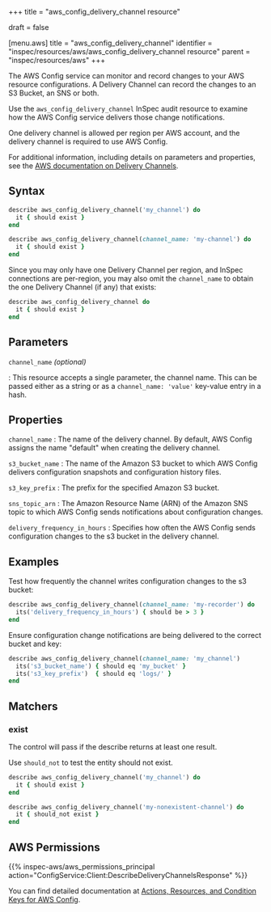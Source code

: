 +++
title = "aws_config_delivery_channel resource"

draft = false


[menu.aws]
title = "aws_config_delivery_channel"
identifier = "inspec/resources/aws/aws_config_delivery_channel resource"
parent = "inspec/resources/aws"
+++

The AWS Config service can monitor and record changes to your AWS resource configurations. A Delivery Channel can record the changes
to an S3 Bucket, an SNS or both.

Use the `aws_config_delivery_channel` InSpec audit resource to examine how the AWS Config service delivers those change notifications.

One delivery channel is allowed per region per AWS account, and the delivery channel is required to use AWS Config.

For additional information, including details on parameters and properties, see the [AWS documentation on Delivery Channels](https://docs.aws.amazon.com/config/latest/developerguide/manage-delivery-channel.html).

## Syntax

```ruby
describe aws_config_delivery_channel('my_channel') do
  it { should exist }
end
```

```ruby
describe aws_config_delivery_channel(channel_name: 'my-channel') do
  it { should exist }
end
```

Since you may only have one Delivery Channel per region, and InSpec connections are per-region, you may also omit the `channel_name` to obtain the one Delivery Channel (if any) that exists:

```ruby
describe aws_config_delivery_channel do
  it { should exist }
end
```

## Parameters

`channel_name` _(optional)_

: This resource accepts a single parameter, the channel name.
  This can be passed either as a string or as a `channel_name: 'value'` key-value entry in a hash.

## Properties

`channel_name`
: The name of the delivery channel. By default, AWS Config assigns the name "default" when creating the delivery channel.

`s3_bucket_name`
: The name of the Amazon S3 bucket to which AWS Config delivers configuration snapshots and configuration history files.

`s3_key_prefix`
: The prefix for the specified Amazon S3 bucket.

`sns_topic_arn`
: The Amazon Resource Name (ARN) of the Amazon SNS topic to which AWS Config sends notifications about configuration changes.

`delivery_frequency_in_hours`
: Specifies how often the AWS Config sends configuration changes to the s3 bucket in the delivery channel.

## Examples

Test how frequently the channel writes configuration changes to the s3 bucket:

```ruby
describe aws_config_delivery_channel(channel_name: 'my-recorder') do
  its('delivery_frequency_in_hours') { should be > 3 }
end
```

Ensure configuration change notifications are being delivered to the correct bucket and key:

```ruby
describe aws_config_delivery_channel(channel_name: 'my_channel')
  its('s3_bucket_name') { should eq 'my_bucket' }
  its('s3_key_prefix')  { should eq 'logs/' }
end
```

## Matchers

### exist

The control will pass if the describe returns at least one result.

Use `should_not` to test the entity should not exist.

```ruby
describe aws_config_delivery_channel('my_channel') do
  it { should exist }
end
```

```ruby
describe aws_config_delivery_channel('my-nonexistent-channel') do
  it { should_not exist }
end
```

## AWS Permissions

{{% inspec-aws/aws_permissions_principal action="ConfigService:Client:DescribeDeliveryChannelsResponse" %}}

You can find detailed documentation at [Actions, Resources, and Condition Keys for AWS Config](https://docs.aws.amazon.com/IAM/latest/UserGuide/list_awsconfig.html).
